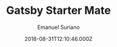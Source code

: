 ---
title: Gatsby Starter Mate
github: https://github.com/EmaSuriano/gatsby-starter-mate
demo: https://gatsby-starter-mate.netlify.app/
author: Emanuel Suriano
ssg:
  - Gatsby
cms:
  - Contentful
date: 2018-08-31T12:10:46.000Z
description: A portfolio starter for Gatsby integrated with Contentful CMS.
draft: true
publish_date: '2018-08-31T12:10:46Z'
update_date: '2022-12-01T01:13:01Z'
github_star: 529
github_fork: 162
---